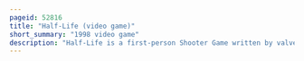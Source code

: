 ```yaml
---
pageid: 52816
title: "Half-Life (video game)"
short_summary: "1998 video game"
description: "Half-Life is a first-person Shooter Game written by valve Corporation and published for Windows by sierra Studios in 1998. It was Valve's first Product and the first Game in the half-life Series. The Player assumes the Role of gordon Freeman a Scientist who must escape from the black Mesa Research Facility after it is invaded by Aliens following a disastrous scientific Experiment. The Gameplay consists of Combat, Exploration and Puzzles."
---
```

